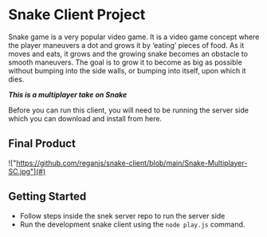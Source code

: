 # Snake Client Project

Snake game is a very popular video game. It is a video game concept where the player maneuvers a dot and grows it by ‘eating’ pieces of food. As it moves and eats, it grows and the growing snake becomes an obstacle to smooth maneuvers. The goal is to grow it to become as big as possible without bumping into the side walls, or bumping into itself, upon which it dies.

***This is a multiplayer take on Snake*** 

Before you can run this client, you will need to be running the server side which you can download and install from here. 

## Final Product

!["https://github.com/reganjs/snake-client/blob/main/Snake-Multiplayer-SC.jpg"](#)

## Getting Started

- Follow steps inside the snek server repo to run the server side
- Run the development snake client using the `node play.js` command.
